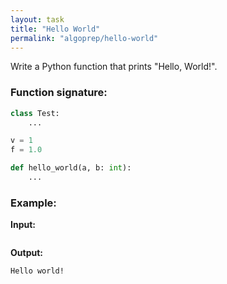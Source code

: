 ```yaml
---
layout: task
title: "Hello World"
permalink: "algoprep/hello-world"
---
```


Write a Python function that prints "Hello, World!".

### Function signature:
```python
class Test:
    ...

v = 1
f = 1.0

def hello_world(a, b: int):
    ...
```

### Example:

**Input:**  
```bash

```  

**Output:**
```bash
Hello world!
```